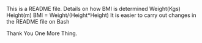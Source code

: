 This is a README file.
Details on how BMI is determined
Weight(Kgs)
Height(m)
BMI = Weight/(Height*Height)
It is easier to carry out changes in the README file on Bash


Thank You
One More Thing.

